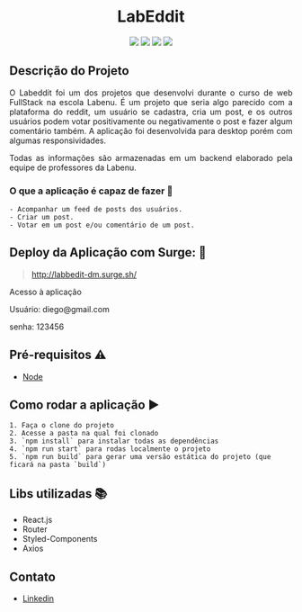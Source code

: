 <h1 align="center"> LabEddit </h1>

<p align="center"><img src="https://img.shields.io/static/v1?label=react&message=framework&color=blue&style=flat&logo=REACT"/>
<img src="https://img.shields.io/static/v1?label=styled-components&message=lib&color=pink&style=flat&logo=STYLED-COMPONENTS"/>
<img src="https://img.shields.io/static/v1?label=axios&message=lib&color=black&style=flat&logo=AXIOS"/>
<img src="https://img.shields.io/static/v1?label=router&message=lib&color=blue&style=flat&logo=ROUTER"/></p>



## Descrição do Projeto
<p align="justify"> O Labeddit foi um dos projetos que desenvolvi durante o curso de web FullStack na escola Labenu. É um projeto que seria algo parecido com a plataforma do reddit, um usuário se cadastra, cria um post, e os outros usuários podem votar positivamente ou negativamente o post e fazer algum comentário também. A aplicação foi desenvolvida para desktop porém com algumas responsividades.</p>
<p align="justify">Todas as informações são armazenadas em um backend elaborado pela equipe de professores da Labenu.</p>

### O que a aplicação é capaz de fazer :checkered_flag:
    - Acompanhar um feed de posts dos usuários.
    - Criar um post.
    - Votar em um post e/ou comentário de um post.
    
    
## Deploy da Aplicação com Surge: :dash:

> http://labbedit-dm.surge.sh/
<p>Acesso à aplicação</p>
<p>Usuário: diego@gmail.com</p>
<p>senha: 123456</p>

## Pré-requisitos :warning:

- [Node](https://nodejs.org/en/download/)

## Como rodar a aplicação :arrow_forward:
    1. Faça o clone do projeto
    2. Acesse a pasta na qual foi clonado
    3. `npm install` para instalar todas as dependências
    4. `npm run start` para rodas localmente o projeto
    5. `npm run build` para gerar uma versão estática do projeto (que ficará na pasta `build`)
    
## Libs utilizadas :books:

- React.js
- Router
- Styled-Components
- Axios

## Contato
- [Linkedin](https://www.linkedin.com/in/diegomiyabara/)
